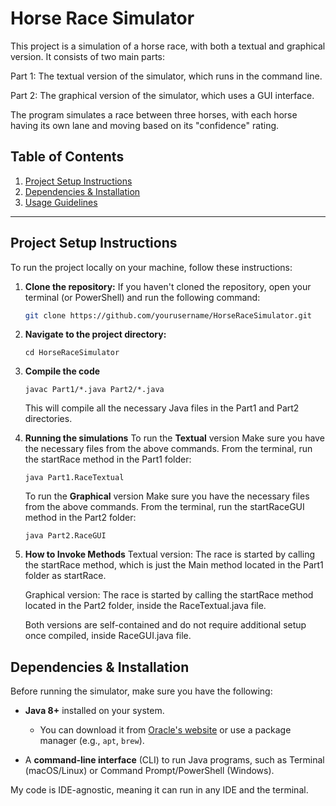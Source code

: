 # Horse Race Simulator

This project is a simulation of a horse race, with both a textual and graphical version. It consists of two main parts:

Part 1: The textual version of the simulator, which runs in the command line.

Part 2: The graphical version of the simulator, which uses a GUI interface.

The program simulates a race between three horses, with each horse having its own lane and moving based on its "confidence" rating.

## Table of Contents
1. [Project Setup Instructions](#project-setup-instructions)
2. [Dependencies & Installation](#dependencies--installation)
3. [Usage Guidelines](#usage-guidelines)

---

## Project Setup Instructions

To run the project locally on your machine, follow these instructions:

1. **Clone the repository:**
   If you haven't cloned the repository, open your terminal (or PowerShell) and run the following command:
   
   ```bash
   git clone https://github.com/yourusername/HorseRaceSimulator.git

2. **Navigate to the project directory:**

      `cd HorseRaceSimulator`

5. **Compile the code**

   
      `javac Part1/*.java Part2/*.java`

      This will compile all the necessary Java files in the Part1 and Part2 directories.

4. **Running the simulations**
      To run the **Textual** version
   Make sure you have the necessary files from the above commands.
   From the terminal, run the startRace method in the Part1 folder:

      `java Part1.RaceTextual`

   To run the **Graphical** version
      Make sure you have the necessary files from the above commands.
      From the terminal, run the startRaceGUI method in the Part2 folder:

     `java Part2.RaceGUI`

5. **How to Invoke Methods**
   Textual version: The race is started by calling the startRace method, which is just the Main method located in the Part1 folder as startRace.
   
   Graphical version: The race is started by calling the startRace method located in the Part2 folder, inside the RaceTextual.java file. 
   
   Both versions are self-contained and do not require additional setup once compiled, inside RaceGUI.java file.


## Dependencies & Installation
   Before running the simulator, make sure you have the following:
   
   
   - **Java 8+** installed on your system.
     - You can download it from [Oracle's website](https://www.oracle.com/java/technologies/javase-jdk11-downloads.html) or use a package manager (e.g., `apt`, `brew`).
     
   - A **command-line interface** (CLI) to run Java programs, such as Terminal (macOS/Linux) or Command Prompt/PowerShell (Windows).
   
   My code is IDE-agnostic, meaning it can run in any IDE and the terminal. 
   



   
   
